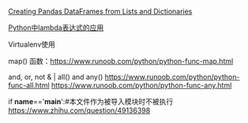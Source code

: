 [Creating Pandas DataFrames from Lists and Dictionaries](https://pbpython.com/pandas-list-dict.html)  

[Python中lambda表达式的应用](https://blog.csdn.net/u011197534/article/details/53747316)  

Virtualenv使用

map() 函数：https://www.runoob.com/python/python-func-map.html

and, or, not 
& | 
all() and any() https://www.runoob.com/python/python-func-all.html https://www.runoob.com/python/python-func-any.html

if  __name__=='__main__':#本文件作为被导入模块时不被执行
https://www.zhihu.com/question/49136398
<!--stackedit_data:
eyJoaXN0b3J5IjpbLTI3Mjg1MzA2LDI3OTQwMzY3NCwxNzk2MT
k4MzU3LDI0MDA3NDE5NSwtMTY4NTI0OTM5OCwyMDI4MTEyOTgx
LC0xNjAzNzI1MTE2LC0xNjAzNzI1MTE2XX0=
-->